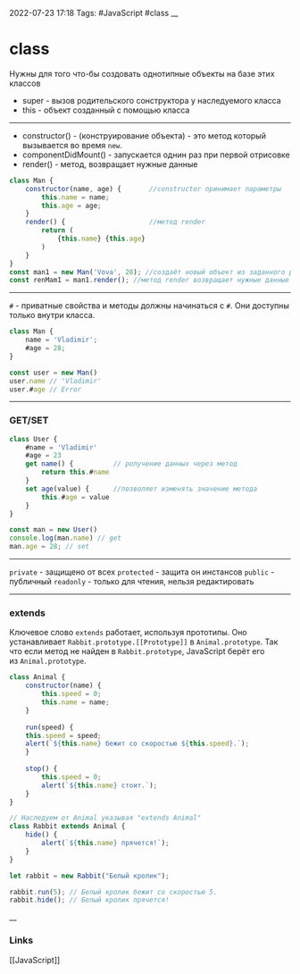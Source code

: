 2022-07-23 17:18
Tags: #JavaScript #class 
__
# class
Нужны для того что-бы создовать однотипные объекты на базе этих классов
- super - вызов родительского сонструктора у наследуемого класса
- this - объект созданный с помощью класса
---
- constructor() - (конструирование объекта) - это метод который вызывается во время `new`. 
- componentDidMount() - запускается однин раз при первой отрисовке
- render() - метод, возвращает нужные данные

```js
class Man {
	constructor(name, age) {       //constructor принимает параметры
		this.name = name;
		this.age = age;
	}
	render() {                     //метод render
		return (
			{this.name} {this.age}
		)
	}
}
const man1 = new Man('Vova', 28); //создаёт новый объект из заданного ранее класса
const renMam1 = man1.render(); //метод render возвращает нужные данные
```
---
`#` - приватные свойства и методы должны начинаться с `#`. Они доступны только внутри класса.
```js
class Man {
	name = 'Vladimir';
	#age = 28;
}

const user = new Man()
user.name // 'Vladimir'
user.#age // Error
```
---
### GET/SET
```js
class User {
	#name = 'Vladimir'
    #age = 23  
    get name() {          // ролучение данных через метод
        return this.#name  
    }  
    set age(value) {      //позволяет изменять значение метода
        this.#age = value  
    }  
}

const man = new User()
console.log(man.name) // get
man.age = 28; // set
```
---
`private` - защищено от всех
`protected` - защита он инстансов
`public` - публичный
`readonly` - только для чтения, нельзя редактировать

---
### extends
Ключевое слово `extends` работает, используя прототипы. Оно устанавливает `Rabbit.prototype.[[Prototype]]` в `Animal.prototype`. Так что если метод не найден в `Rabbit.prototype`, JavaScript берёт его из `Animal.prototype`.
```js
class Animal {
	constructor(name) {
		this.speed = 0;
		this.name = name;
	}
	
	run(speed) {
	this.speed = speed;
	alert(`${this.name} бежит со скоростью ${this.speed}.`);
	}
	
	stop() {
		this.speed = 0;
		alert(`${this.name} стоит.`);
	}
}

// Наследуем от Animal указывая "extends Animal"
class Rabbit extends Animal {
	hide() {
		alert(`${this.name} прячется!`);
	}
}

let rabbit = new Rabbit("Белый кролик");

rabbit.run(5); // Белый кролик бежит со скоростью 5.
rabbit.hide(); // Белый кролик прячется!
```


__
### Links
[[JavaScript]]